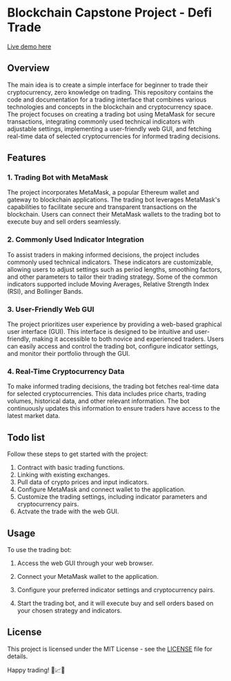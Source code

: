 # Blockchain Capstone Project - Defi Trade
<a href="https://khairultruestory.github.io/Capstone-Blockchain-Pricefeed/">Live demo here</a>
## Overview

The main idea is to create a simple interface for beginner to trade their cryptocurrency, zero knowledge on trading.
This repository contains the code and documentation for a trading interface that combines various technologies and concepts in the blockchain and cryptocurrency space. The project focuses on creating a trading bot using MetaMask for secure transactions, integrating commonly used technical indicators with adjustable settings, implementing a user-friendly web GUI, and fetching real-time data of selected cryptocurrencies for informed trading decisions.

## Features

### 1. Trading Bot with MetaMask

The project incorporates MetaMask, a popular Ethereum wallet and gateway to blockchain applications. The trading bot leverages MetaMask's capabilities to facilitate secure and transparent transactions on the blockchain. Users can connect their MetaMask wallets to the trading bot to execute buy and sell orders seamlessly.

### 2. Commonly Used Indicator Integration

To assist traders in making informed decisions, the project includes commonly used technical indicators. These indicators are customizable, allowing users to adjust settings such as period lengths, smoothing factors, and other parameters to tailor their trading strategy. Some of the common indicators supported include Moving Averages, Relative Strength Index (RSI), and Bollinger Bands.

### 3. User-Friendly Web GUI

The project prioritizes user experience by providing a web-based graphical user interface (GUI). This interface is designed to be intuitive and user-friendly, making it accessible to both novice and experienced traders. Users can easily access and control the trading bot, configure indicator settings, and monitor their portfolio through the GUI.

### 4. Real-Time Cryptocurrency Data

To make informed trading decisions, the trading bot fetches real-time data for selected cryptocurrencies. This data includes price charts, trading volumes, historical data, and other relevant information. The bot continuously updates this information to ensure traders have access to the latest market data.

## Todo list

Follow these steps to get started with the project:

1. Contract with basic trading functions.
2. Linking with existing exchanges.
3. Pull data of crypto prices and input indicators.
4. Configure MetaMask and connect wallet to the application.
5. Customize the trading settings, including indicator parameters and cryptocurrency pairs.
6. Actvate the trade with the web GUI.

## Usage

To use the trading bot:

1. Access the web GUI through your web browser.

2. Connect your MetaMask wallet to the application.

3. Configure your preferred indicator settings and cryptocurrency pairs.

4. Start the trading bot, and it will execute buy and sell orders based on your chosen strategy and indicators.


## License

This project is licensed under the MIT License - see the [LICENSE](LICENSE) file for details.


Happy trading! 🚀📈🤖
